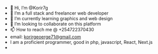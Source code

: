 - 👋 Hi, I’m @Korir7g
- 👀 I’m a full stack and freelancer web developer
- 🌱 I’m currently learning graphics and web design 
- 💞️ I’m looking to collaborate on this platform
- 📫 How to reach me @ +254722370430
- email: korirgeoerge71@gmail.com
- I am a proficient programmer, good in php, javascript, React, Next.js
- 

<!---
Korir7g/Korir7g is a ✨ special ✨ repository because its `README.md` (this file) appears on your GitHub profile.
You can click the Preview link to take a look at your changes.
--->
